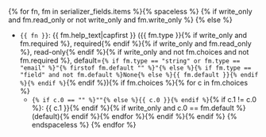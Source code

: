 {% for fn, fm in serializer_fields.items %}{% spaceless %}
{% if write_only and fm.read_only or not write_only and fm.write_only %}
{% else %}
* `{{ fn }}`: {{ fm.help_text|capfirst }} ({{ fm.type }}{% if write_only and fm.required %}, required{% endif %}{% if write_only and fm.read_only %}, read-only{% endif %}{% if write_only and not fm.choices and not fm.required %}, default=`{% if fm.type == "string" or fm.type == "email" %}"{% firstof fm.default "" %}"{% else %}{% if fm.type == "field" and not fm.default %}None{% else %}{{ fm.default }}{% endif %}{% endif %}`{% endif %}){% if fm.choices %}{% for c in fm.choices %}
    - `{% if c.0 == "" %}""{% else %}{{ c.0 }}{% endif %}`{% if c.1 != c.0 %}: {{ c.1 }}{% endif %}{% if write_only and c.0 == fm.default %} (default){% endif %}{% endfor %}{% endif %}{% endif %}
{% endspaceless %}
{% endfor %}
